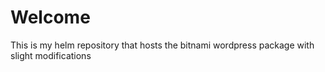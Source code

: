 # Welcome
This is my helm repository that hosts the bitnami wordpress package with slight modifications
